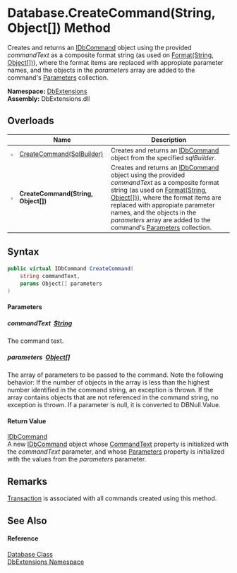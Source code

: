 Database.CreateCommand(String, Object[]) Method
===============================================
Creates and returns an [IDbCommand][1] object using the provided *commandText* as a composite format string (as used on [Format(String, Object[])][2]), where the format items are replaced with appropiate parameter names, and the objects in the *parameters* array are added to the command's [Parameters][3] collection.
  
**Namespace:** [DbExtensions][4]  
**Assembly:** DbExtensions.dll

Overloads
---------

|                  | Name                                | Description                                                                                                                                                                                                                                                                                                                   |
| ---------------- | ----------------------------------- | ----------------------------------------------------------------------------------------------------------------------------------------------------------------------------------------------------------------------------------------------------------------------------------------------------------------------------- |
| ![Public method] | [CreateCommand(SqlBuilder)][5]      | Creates and returns an [IDbCommand][1] object from the specified *sqlBuilder*.                                                                                                                                                                                                                                                |
| ![Public method] | **CreateCommand(String, Object[])** | Creates and returns an [IDbCommand][1] object using the provided *commandText* as a composite format string (as used on [Format(String, Object[])][2]), where the format items are replaced with appropiate parameter names, and the objects in the *parameters* array are added to the command's [Parameters][3] collection. |


Syntax
------

```csharp
public virtual IDbCommand CreateCommand(
	string commandText,
	params Object[] parameters
)
```

#### Parameters

##### *commandText*  [String][6]
The command text.

##### *parameters*  [Object][7][]
The array of parameters to be passed to the command. Note the following behavior: If the number of objects in the array is less than the highest number identified in the command string, an exception is thrown. If the array contains objects that are not referenced in the command string, no exception is thrown. If a parameter is null, it is converted to DBNull.Value.

#### Return Value
[IDbCommand][1]  
 A new [IDbCommand][1] object whose [CommandText][8] property is initialized with the *commandText* parameter, and whose [Parameters][3] property is initialized with the values from the *parameters* parameter.

Remarks
-------
[Transaction][9] is associated with all commands created using this method.

See Also
--------

#### Reference
[Database Class][10]  
[DbExtensions Namespace][4]  

[1]: https://learn.microsoft.com/dotnet/api/system.data.idbcommand
[2]: https://learn.microsoft.com/dotnet/api/system.string.format#system-string-format(system-string-system-object())
[3]: https://learn.microsoft.com/dotnet/api/system.data.idbcommand.parameters
[4]: ../README.md
[5]: CreateCommand.md
[6]: https://learn.microsoft.com/dotnet/api/system.string
[7]: https://learn.microsoft.com/dotnet/api/system.object
[8]: https://learn.microsoft.com/dotnet/api/system.data.idbcommand.commandtext
[9]: Transaction.md
[10]: README.md
[Public method]: ../../icons/pubmethod.svg "Public method"